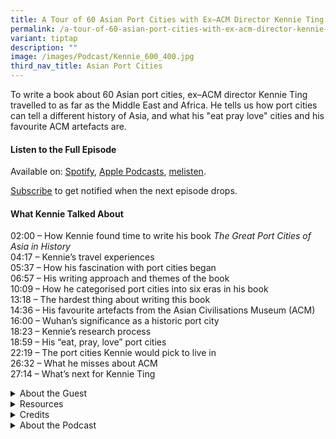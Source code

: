 ```yaml
---
title: A Tour of 60 Asian Port Cities with Ex–ACM Director Kennie Ting
permalink: /a-tour-of-60-asian-port-cities-with-ex-acm-director-kennie-ting/
variant: tiptap
description: ""
image: /images/Podcast/Kennie_600_400.jpg
third_nav_title: Asian Port Cities
---
```

<p>To write a book about 60 Asian port cities, ex–ACM director Kennie Ting
travelled to as far as the Middle East and Africa. He tells us how port
cities can tell a different history of Asia, and what his "eat pray love"
cities and his favourite ACM artefacts are.</p>
<p></p>
<h4><strong>Listen to the Full Episode</strong></h4>
<p>Available on: <a href="https://open.spotify.com/show/66PYiIthr1KqQhJ82XH4DN" rel="noopener nofollow" target="_blank">Spotify</a>,
<a href="https://podcasts.apple.com/us/podcast/biblioasia/id1688142751" rel="noopener nofollow" target="_blank">Apple Podcasts</a>, <a href="https://www.melisten.sg/podcast/playlist/BiblioAsia+-2115156" rel="noopener nofollow" target="_blank">melisten</a>.</p>
<p><a href="https://open.spotify.com/show/66PYiIthr1KqQhJ82XH4DN" rel="noopener noreferrer nofollow" target="_blank"><u>Subscribe</u></a> to
get notified when the next episode drops.</p>
<p></p>
<h4><strong>What Kennie Talked About</strong></h4>
<p>02:00 – How Kennie found time to write his book <em>The Great Port Cities of Asia in History</em>
<br>04:17 – Kennie’s travel experiences
<br>05:37 – How his fascination with port cities began
<br>06:57 – His writing approach and themes of the book
<br>10:09 – How he categorised port cities into six eras in his book
<br>13:18 – The hardest thing about writing this book
<br>14:36 – His favourite artefacts from the Asian Civilisations Museum (ACM)
<br>16:00 – Wuhan’s significance as a historic port city &nbsp;
<br>18:23 – Kennie’s research process
<br>18:59 – His “eat, pray, love”<em> </em>port cities
<br>22:19 – The port cities Kennie would pick to live in
<br>26:32 – What he misses about ACM
<br>27:14 – What’s next for Kennie Ting</p>
<p></p>
<div data-type="detailGroup" class="isomer-accordion isomer-accordion-white">
<details class="isomer-details">
<summary>About the Guest</summary>
<div data-type="detailsContent" class="isomer-details-content">
<p>A writer and museum professional fascinated by the history, heritage and
culture of Asian port cities, Kennie Ting is the former director of the
Asian Civilisations Museum and Peranakan Museum in Singapore. He has written <em><a href="https://eservice.nlb.gov.sg/redir/itemdetails?bid=201300611" rel="noopener nofollow" target="_blank">The Romance of the Grand Tour: 100 Years of Travel in South East Asia</a></em> (2015)
and <em><a href="https://eservice.nlb.gov.sg/redir/itemdetails?bid=203225412" rel="noopener nofollow" target="_blank">Singapore 1819: A Living Legacy</a></em> (2019).
His recent book, <em><a href="https://eservice.nlb.gov.sg/redir/itemdetails?bid=300037595" rel="noopener nofollow" target="_blank">The Great Port Cities of Asia in History</a> </em>(2024),
re-examines Asian history from the perspective of 60 port cities across
the region.</p>
</div>
</details>
<details class="isomer-details">
<summary>Resources</summary>
<div data-type="detailsContent" class="isomer-details-content">
<p></p>
</div>
</details>
<details class="isomer-details">
<summary>Credits</summary>
<div data-type="detailsContent" class="isomer-details-content">
<p>This episode of BiblioAsia+ was hosted by Jimmy Yap and produced by Soh
Gek Han. Sound engineering was done by Doppler Soundlab. The background
music "Di Tanjong Katong" was composed by Osman Ahmad and performed by&nbsp;
<a href="https://www.youtube.com/watch?v=uA2v7ka5TAI" rel="noopener noreferrer" target="_blank"><u>Chords Haven</u> 
</a>. Special thanks to Kennie for coming on the show.</p>
</div>
</details>
<details class="isomer-details">
<summary>About the Podcast</summary>
<div data-type="detailsContent" class="isomer-details-content">
<p>BiblioAsia+ is a podcast about Singapore history by the National Library
of Singapore.</p>
</div>
</details>
</div>
<p>
<br>
</p>
<p></p>